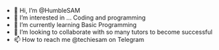 - 👋 Hi, I’m @HumbleSAM
- 👀 I’m interested in ... Coding and programming
- 🌱 I’m currently learning Basic Programming
- 💞️ I’m looking to collaborate with so many tutors to become successful
- 📫 How to reach me @techiesam on Telegram

<!---
HumbleSAM/HumbleSAM is a ✨ special ✨ repository because its `README.md` (this file) appears on your GitHub profile.
You can click the Preview link to take a look at your changes.
--->
